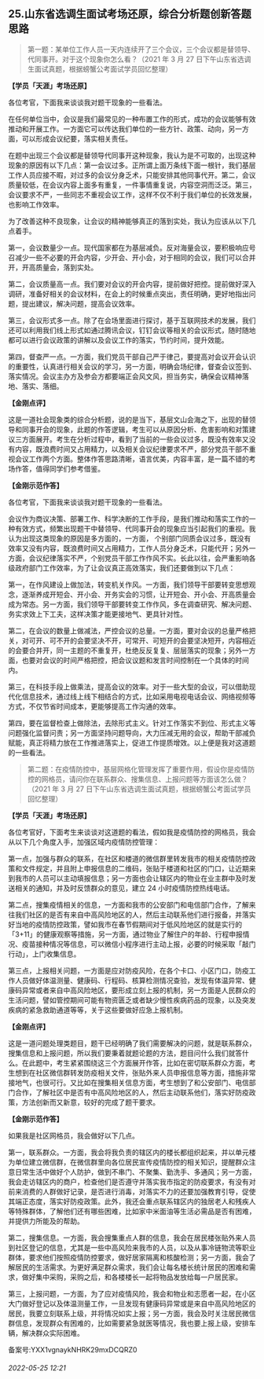 ## 25.山东省选调生面试考场还原，综合分析题创新答题思路

> 第一题：某单位工作人员一天内连续开了三个会议，三个会议都是替领导、代同事开。对于这个现象你怎么看？（2021 年 3 月 27 日下午山东省选调生面试真题，根据螃蟹公考面试学员回忆整理）


**【学员「天涯」考场还原】**


各位考官，下面我来谈谈我对题干现象的一些看法。


在任何单位当中，会议是我们最常见的一种布置工作的形式，成功的会议能够有效推动和开展工作。一方面它可以传达我们单位的一些方针、政策、动向，另一方面，可以形成会议纪要，落实相关责任。


在题中出现三个会议都是替领导代同事开这种现象，我认为是不可取的，出现这种现象的原因有以下几点：第一会议过多。正所谓上面万条线下面一根针，我们基层工作人员应接不暇，对过多的会议分身乏术，只能安排其他同事代开。第二，会议质量较低，在会议内容上面多有重复，一件事情重复说，内容空洞而泛泛。第三，会议要求不严，一些同志不重视会议工作，这样不仅不利于我们单位的长效发展，也影响工作效率。


为了改善这种不良现象，让会议的精神能够真正的落到实处，我认为应该从以下几点着手。


第一，会议数量少一点。现代国家都在为基层减负。反对海量会议，要积极响应号召减少一些不必要的开会内容，少开会、开小会，对于相同的会议，我们可以合并开，开高质量会，落到实处。


第二，会议质量高一点。我们要对会议的开会内容，提前做好把控。提前做好深入调研，准备好相关的会议材料，在会上的时候重点突出，责任明确，更好地指出问题，提出建议，解决问题，提高会议效率。


第三，会议形式多一点。除了在会场里面进行探讨，基于互联网技术的发展，我们还可以利用我们线上形式如通过腾讯会议，钉钉会议等相关的会议形式，随时随地都可以进行会议政策的讲解以及会议工作的落实，节约时间，提升效能。


第四，督查严一点。一方面，我们党员干部自己严于律己，要提高对会议开会认识的重要性，认真进行相关会议的学习，另一方面，明确会场纪律，督查会议签到、落实情况。会议主办方及参会方都要端正会风文风，担当务实，确保会议精神落地、落实、落细。


**【金刚点评】**


这是一道社会现象类的综合分析题，说的是当下，基层文山会海之下，出现的替领导和同事开会的现象，此题的作答逻辑，考生可以从原因分析、危害影响和对策建议三方面展开。考生在分析过程中，看到了当前的一些会议过多，既没有效率又没有内容，既浪费时间又占用精力，以及相关会议纪律要求不严，部分党员干部不重视会议工作两个方面。整体作答思路清晰，语言优美，内容丰富，是一篇不错的考场作答，值得同学们参考借鉴。


**【金刚示范作答】**


各位考官，下面我来谈谈我对题干现象的一些看法。


会议作为商议决策、部署工作、科学决断的工作手段，是我们推动和落实工作的一种有效方式，频繁出现题干中替领导、代同事开会的现象应当引起我们的重视。我认为出现这类现象的原因是多方面的，一方面， 个别部门同质会议过多，既没有效率又没有内容，既浪费时间又占用精力，工作人员分身乏术，只能代开；另外一方面，会议纪律落实不严，个别党员干部工作作风不实。长此以往，会严重影响各级政府部门工作效率，为了让会议真正高效落实，我们还要做到以下几点：


第一，在作风建设上做加法，转变机关作风。一方面，我们领导干部要转变思想观念，逐渐养成开短会、开小会、开务实会的习惯，让开短会、开小会、开高质量会成为常态。另一方面，我们领导干部要转变工作作风，多在调查研究、解决问题、务实求效上下工夫，这样决策才能更接地气、更具针对性。 


第二，在会议的数量上做减法，严控会议的总量。一方面，要对会议的总量严格把关，对可开、可不开的会要坚决不开，可常开、可短开的会要坚决短开，内容相近的会要合并开，同一主题的不重复开，杜绝反反复复、层层落实的现象；另外一方面，也要对会议的时间严格把控，把会议议题和发言时间控制在一个具体的时间内。


第三，在科技手段上做乘法，提高会议的效率。对于一些大型的会议，可以借助现代化信息技术，通过线上线下相结合的方式，比如采用电视电话会议、网络视频等方式，不仅节省时间成本，更能够提高工作沟通的效率。


第四，要在监督检查上做除法，去除形式主义。针对工作落实不到位、形式主义等问题强化监督问责；另一方面坚持问题导向，大力压减无用的会议，帮助干部减负赋能，真正将精力放在工作推进落实上，促进工作提质增效。以上便是我对这道题的一些看法。



> 第二题：在疫情防控中，基层网格化管理发挥了重要作用，假设你是疫情防控的网格员，请问你在联系群众、搜集信息、上报问题等方面该怎么做？（2021 年 3 月 27 日下午山东省选调生面试真题，根据螃蟹公考面试学员回忆整理）


**【学员「天涯」考场还原】**


各位考官好，下面考生来谈谈对这道题的看法，假如我是疫情防控的网格员，我会从以下几个角度入手，加强区域内疫情防控管理：


第一点，加强与群众的联系，在社区和楼道的微信群里转发我市的相关疫情防控政策和文件规定，并且附上申报信息的二维码，张贴于楼道和社区的门口，让近期来到我市的人员可以主动填报信息；另一方面也会让辖区内的物业在业主群中及时发送相关的通知，并及时反馈群众的意见，建立 24 小时疫情防控热线电话。


第二点，搜集疫情相关的信息，一方面和我市的公安部门和电信部门合作，了解来往我们社区的是否有来自中高风险地区的人，然后主动联系他们进行报备，并落实好当地的疫情防控政策，譬如我市在春节假期间对于低风险地区的就是实行的「3+11」的健康观察等措施，另一方面，通过物业了解住户的年龄、行程申报情况、疫苗接种情况等信息，可以微信小程序进行主动上报，必要的时候采取「敲门行动」，上门收集信息。


第三点，上报相关问题，一方面是应对防疫风险，在各个卡口、小区门口，防疫工作人员做好体温测量、健康码、行程码、核算检测情况查验，发现有体温异常、健康码异常或者来自中高风险地区，要形成立刻上报的机制，另一方面是人民群众的生活问题，譬如管控期间可能有物资匮乏或者缺少慢性疾病药品的现象，以及突发疾病的紧急救助通道等等，关于这些要做好应急上报机制。


**【金刚点评】**


这是一道问题处理类题目，题干已经明确了我们需要解决的问题，就是联系群众，搜集信息和上报问题，所以我们要秉着就题论题的方法，题目问什么我们就答什么。在此题中，考生紧紧围绕这三个方面展开作答，比如在密切联系群众方面，考生想到在社区微信群转发防疫相关文件，张贴外来人员申报信息等方面，措施非常接地气，也很可行。又比如在搜集相关信息方面，考生想到了和公安部门、电信部门合作，了解社区中是否有中高风险地区的人，然后主动联系他们，落实好防疫政策，方法创新而又新意，较好的完成了题干要求。


**【金刚示范作答】**


如果我是社区网格员，我会做好以下几点。


第一，联系群众。一方面，我会将我负责的辖区内的楼长都组织起来，并以单元楼为单位建立微信群，在微信群里向各位居民宣传疫情防控的相关知识，提醒群众注意日常生活中做好个人防护，做到不串门、不聚集、勤洗手、多通风；另一方面，我会走访辖区内的商户，检查他们是否遵守并落实我市指定的防疫要求，有没有对前来消费的人群做好记录，是否进行消毒，对落实不力的还要加强教育引导，促使其端正态度，落实好防疫政策。此外，我还会重点联系辖区内的独居老人和残疾人等特殊群体，了解他们还有哪些困难，比如家中米面油等生活必需品是否有困难，并提供力所能及的帮助。


第二，搜集信息。一方面，我会搜集重点人群的信息，我会在居民楼张贴外来人员到社区登记的信息，尤其是一些中高风险来我市的人员，以及从事冷链物流等职业群体，要求他们按照疫情防控要求，做好居家隔离和核酸检测；另一方面，我会了解居民的生活需求。为更好满足群众需求，我们会让每名楼长统计居民的困难和需求，做好集中采购，采购之后，和各楼楼长一起将物品发放给每一户居民家。


第三，上报问题，一方面，为了应对疫情风险，我会和物业和志愿者一起，在小区大门做好登记以及体温测量工作，一旦发现有健康码异常或是来自中高风险地区的居民，我要立刻联系上级，并将情况如实上报；另一方面，我会及时关注居民微信群信息，发现群众有困难的，比如需要紧急就医等情况，我也要上报上级，安排车辆，解决群众实际困难。


备案号:YXX1vgnaykNHRK29mxDCQRZ0


###### 2022-05-25 12:21
